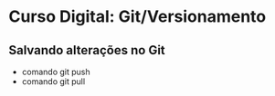 # Curso Digital: Git/Versionamento

## Salvando alterações no Git

- comando git push
- comando git pull
